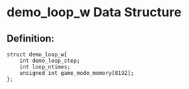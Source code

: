 # demo_loop_w Data Structure

## Definition:
```
struct demo_loop_w{
    int demo_loop_step;
    int loop_ntimes;
    unsigned int game_mode_memory[8192];
};
```
